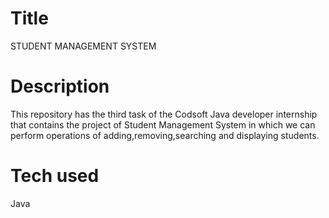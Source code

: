 # Title
STUDENT MANAGEMENT SYSTEM
# Description
This repository has the third task of the Codsoft Java developer internship that contains the project of Student Management System in which we can perform operations of adding,removing,searching and displaying students.
# Tech used
Java
